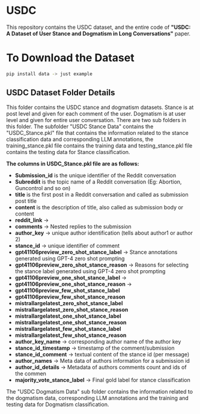 # USDC
This repository contains the USDC dataset, and the entire code of **"USDC: A Dataset of User Stance and Dogmatism in Long Conversations"** paper.

# To Download the Dataset
``` bash
pip install data -> just example
```


## USDC Dataset Folder Details
This folder contains the USDC stance and dogmatism datasets. Stance is at post level and given for each comment of the user. Dogmatism is at user level and given for entire user conversation.
There are two sub folders in this folder. The subfolder "USDC Stance Data" contains the "USDC_Stance.pkl" file that contains the information related to the stance classification data and corresponding LLM annotations, the training_stance.pkl file contains the training data and testing_stance.pkl file contains the testing data for Stance classification. 

**The columns in USDC_Stance.pkl file are as follows:**
- **Submission_id** is the unique identifier of the Reddit conversation
- **Subreddit** is the topic name of a Reddit conversation (Eg: Abortion, Guncontrol and so on) 
- **title** is the first post in a Reddit conversation and called as submission post title
- **content** is the description of title, also called as submission body or content
- **reddit_link** ->
- **comments** -> Nested replies to the submission
- **author_key** -> unique author identification (tells about author1 or author 2)
- **stance_id** -> unique identifier of comment
- **gpt41106preview_zero_shot_stance_label** -> Stance annotations generated using GPT-4 zero shot prompting
- **gpt41106preview_zero_shot_stance_reason** -> Reasons for selecting the stance label generated using GPT-4 zero shot prompting
- **gpt41106preview_one_shot_stance_label** ->
- **gpt41106preview_one_shot_stance_reason** ->
- **gpt41106preview_few_shot_stance_label**
- **gpt41106preview_few_shot_stance_reason**
- **mistrallargelatest_zero_shot_stance_label**
- **mistrallargelatest_zero_shot_stance_reason**
- **mistrallargelatest_one_shot_stance_label**
- **mistrallargelatest_one_shot_stance_reason**
- **mistrallargelatest_few_shot_stance_label**
- **mistrallargelatest_few_shot_stance_reason**
- **author_key_name** -> corresponding author name of the author key
- **stance_id_timestamp** -> timestamp of the comment/submission
- **stance_id_comment** -> textual content of the stance id (per message)
- **author_names** -> Meta data of authors information for a submission id
- **author_id_details** -> Metadata of authors comments count and ids of the commen
- **majority_vote_stance_label** -> Final gold label for stance classification

The "USDC Dogmatism Data" sub folder contains the information related to the dogmatism data, corresponding LLM annotations and the training and testing data for Dogmatism classification.


